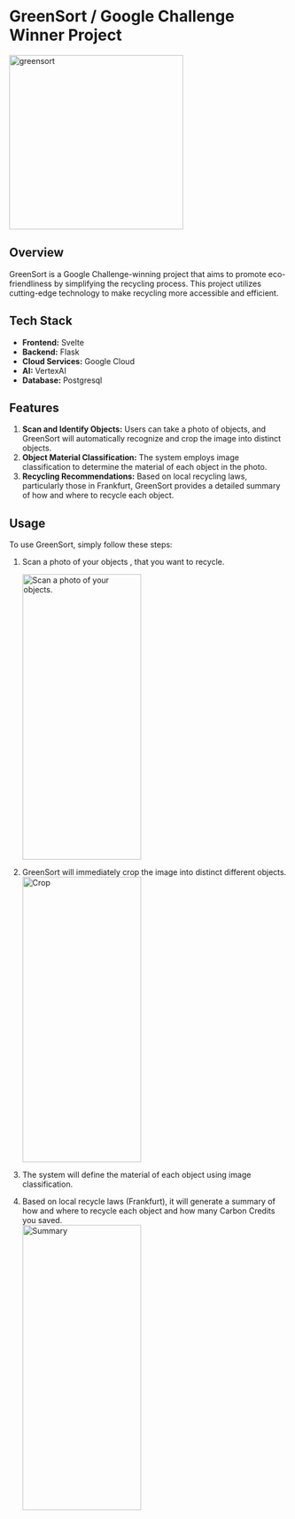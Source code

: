# GreenSort / Google Challenge Winner Project
<img width="314" alt="greensort" src="https://github.com/dailani/GreenSort/assets/51968936/28664c4a-81cb-4a6c-9257-5f0eb5be4df6">


## Overview
GreenSort is a Google Challenge-winning project that aims to promote eco-friendliness by simplifying the recycling process. This project utilizes cutting-edge technology to make recycling more accessible and efficient.

## Tech Stack
- **Frontend:** Svelte
- **Backend:** Flask
- **Cloud Services:** Google Cloud
- **AI:** VertexAI
- **Database:** Postgresql

## Features
1. **Scan and Identify Objects:** Users can take a photo of objects, and GreenSort will automatically recognize and crop the image into distinct objects.
2. **Object Material Classification:** The system employs image classification to determine the material of each object in the photo.
3. **Recycling Recommendations:** Based on local recycling laws, particularly those in Frankfurt, GreenSort provides a detailed summary of how and where to recycle each object.

## Usage
To use GreenSort, simply follow these steps:

1. Scan a photo of your objects , that you want to recycle.
   
   <img src="https://github.com/dailani/GreenSort/assets/51968936/af50c839-d431-4ee8-a74b-1a8551c54105" alt="Scan a photo of your objects." width="214" height="514">

3. GreenSort will immediately crop the image into distinct different objects.  
   <img src="https://github.com/dailani/GreenSort/assets/51968936/5adfe5c3-9d3f-4607-a1ec-0114bc5cd4ad" alt="Crop" width="214" height="514">

4. The system will define the material of each object using image classification.

5. Based on local recycle laws (Frankfurt), it will generate a summary of how and where to recycle each object and how many Carbon Credits you saved.  
   <img src="https://github.com/dailani/GreenSort/assets/51968936/d6776db9-5cd4-41be-a9a6-864c58730c2d" alt="Summary" width="214" height="514">







